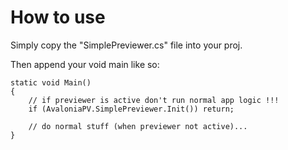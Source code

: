 # How to use
Simply copy the "SimplePreviewer.cs" file into your proj.

Then append your void main like so:
```
static void Main()
{
    // if previewer is active don't run normal app logic !!!
    if (AvaloniaPV.SimplePreviewer.Init()) return;

    // do normal stuff (when previewer not active)...
}
```